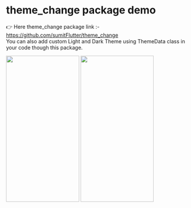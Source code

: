 # theme_change package demo
👉 Here theme_change package link :- https://github.com/sumitFlutter/theme_change<br>
You can also add custom Light and Dark Theme using ThemeData class in your code though this package.
<p>
<img src="https://github.com/user-attachments/assets/e208427d-3f55-4b5d-9124-12b221f6d9ba" height="400px" width="200px" />
<img src="https://github.com/user-attachments/assets/bebfd8c6-87bc-45f2-84b8-cbeabcbf7a8c" height="400px" width="200px" />
</p>

